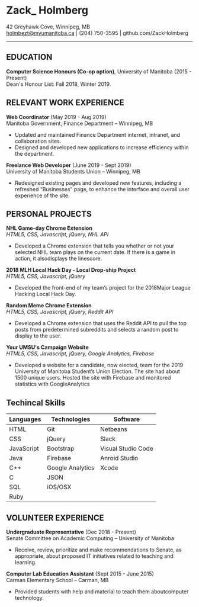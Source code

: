 # Zack_ Holmberg


42 Greyhawk Cove, Winnipeg, MB  
holmbezt@myumanitoba.ca | (204) 750-3595 | github.com/ZackHolmberg
                         
-------------------     ----------------------------

EDUCATION
---------

**Computer Science Honours (Co-op option)**, University of Manitoba (2015 - Present)  
Dean's Honour List: Fall 2018, Winter 2019. 

RELEVANT WORK EXPERIENCE
----------

**Web Coordinator**        (May 2019 - Aug 2019)   
Manitoba Government, Finance Department – Winnipeg, MB 
* Updated and maintained Finance Department internet, intranet, and collaboration sites.
* Designed and developed new applications to increase efficiency within the department.

**Freelance Web Developer**         (June 2019 - Sept 2019)   
University of Manitoba Students Union – Winnipeg, MB 
* Redesigned existing pages and developed new features, including a refreshed “Businesses” page, to enhance the interface and overall user experience of the site.

PERSONAL PROJECTS
--------------------

**NHL Game-day Chrome Extension**  
*HTML5, CSS, Javascript, jQuery, NHL API*  
* Developed a Chrome extension that tells you whether or not your selected NHL team plays on the current date. If there is a game in action, it alsodisplays the linescore.

**2018 MLH Local Hack Day - Local Drop-ship Project**  
*HTML5, CSS, Javascript, jQuery*  
* Developed the front-end of my team’s project for the 2018Major League Hacking Local Hack Day.

**Random Meme Chrome Extension**  
*HTML5, CSS, Javascript, jQuery, Reddit API*  
* Developed a Chrome extension that uses the Reddit API to pull the top posts from predetermined subreddits and selects a random post to display to the user.

**Your UMSU's Campaign Website**  
*HTML5, CSS, Javascript, jQuery, Google Analytics, Firebase*  
* Developed a website for a candidate, now elected, team for the 2019 University of Manitoba Student’s Union Election. The site had about 1500 unique users. Hosted the site with Firebase and monitored statistics with GoogleAnalytics

Techincal Skills
--------------------

| Languages  | Technologies | Software  |
| ------------- | ------------- | ------------- |
| HTML  | Git  | Netbeans  |
| CSS  | jQuery  | Slack  |
| JavaScript  | Bootstrap  | Visual Studio Code  |
| Java  | Firebase  | Anroid Studio  |
| C++  | Google Analytics  | Xcode  |
| C  | JSON  |
| SQL  | iOS/OSX  |
| Ruby  |

VOLUNTEER EXPERIENCE
----------

**Undergraduate Representative**        (Dec 2018 - Present)   
Senate Committee on Academic Computing – University of Manitoba  
* Receive, review, prioritize and make recommendations to Senate, as appropriate, about proposed IT initiatives related to teaching and learning.

**Computer Lab Education Assistant**        (Sept 2015 - June 2015)   
Carman Elementary School – Carman, MB 
* Provided students with help and material to teach them aboutcomputer technology.

